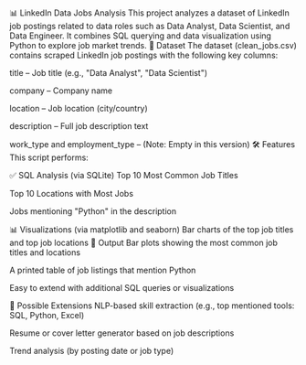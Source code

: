 📊 LinkedIn Data Jobs Analysis
This project analyzes a dataset of LinkedIn job postings related to data roles such as Data Analyst, Data Scientist, and Data Engineer. It combines SQL querying and data visualization using Python to explore job market trends.
📁 Dataset
The dataset (clean_jobs.csv) contains scraped LinkedIn job postings with the following key columns:

title – Job title (e.g., "Data Analyst", "Data Scientist")

company – Company name

location – Job location (city/country)

description – Full job description text

work_type and employment_type – (Note: Empty in this version)
🛠 Features
This script performs:

✅ SQL Analysis (via SQLite)
Top 10 Most Common Job Titles

Top 10 Locations with Most Jobs

Jobs mentioning "Python" in the description

📊 Visualizations (via matplotlib and seaborn)
Bar charts of the top job titles and top job locations
📌 Output
Bar plots showing the most common job titles and locations

A printed table of job listings that mention Python

Easy to extend with additional SQL queries or visualizations

🚀 Possible Extensions
NLP-based skill extraction (e.g., top mentioned tools: SQL, Python, Excel)

Resume or cover letter generator based on job descriptions

Trend analysis (by posting date or job type)



